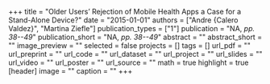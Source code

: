 +++
title = "Older Users’ Rejection of Mobile Health Apps a Case for a Stand-Alone Device?"
date = "2015-01-01"
authors = ["Andre {Calero Valdez}", "Martina Ziefle"]
publication_types = ["1"]
publication = "NA, _pp. 38--49_"
publication_short = "NA, _pp. 38--49_"
abstract = ""
abstract_short = ""
image_preview = ""
selected = false
projects = []
tags = []
url_pdf = ""
url_preprint = ""
url_code = ""
url_dataset = ""
url_project = ""
url_slides = ""
url_video = ""
url_poster = ""
url_source = ""
math = true
highlight = true
[header]
image = ""
caption = ""
+++
